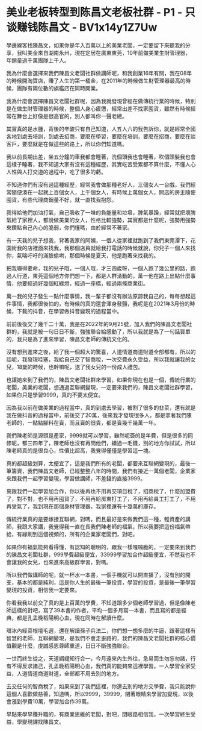 # 美业老板转型到陈昌文老板社群 - P1 - 只谈赚钱陈昌文 - BV1x14y1Z7Uw

學邊線客找陳昌文，如果你是年入百萬以上的美業老闆，一定要留下來聽我的分享，我叫美金來自湖南永州，現在定居在廣東東莞，10年前做美業生財管理器，年銷量過千萬團隊上千人。

我為什麼會選擇來我們陳昌文老闆社群做講師呢，和我創業16年有關，我在08年的時候開淘寶店，賺了人生的第一桶金，在2011年的時候做生財管理器最高的時候，團隊有兩位數的旗艦店在同時開業。

我為什麼會選擇陳昌文老闆社群呢，因為我就發現曾經在做傳統行業的時候，特別是在做生財管理器的時候，整個人身心疲憊，經常出差不找家囤貨，雖然有時候經常在舞台上好像是很高官的，別人都叫你一聲老總。

其實真的是水腫，背後的辛酸只有自己知道，人五人六的我告訴你，就是經常全國各地到處去培訓，到處去招商，要麼在學習，要麼在培訓，要麼在招商，要麼在談客戶，要麼就是在做這些的路上，所以你們知道嗎。

我以前長期出差，坐五分鐘的車我都會睡著，洗個頭我也會睡著，吹個頭髮我也會這樣子睡著，我不知道大家有沒有這種經歷，其實吃苦受累都不算什麼，不懂人心人性與人打交道的過程中，吃了很多的虧。

不知道你們有沒有過這種經歷，經常我會做那種老好人，三個女人一台戲，我們經常隨便湊在一起就上百個女人，上千個女人，有時候上萬個女人，開店的房主隨便囤貨，有些代理商銷量不好，就一直找我抱怨。

我得給他們加油打氣，自己吸收了一堆的負能量和垃圾，脾氣暴躁，經常就把壞脾氣給了家裡人，都說做美業的女人，性格比較強勢，其實都是什麼呢，強勢用強勢來鑽點自己內心的脆弱，你們懂嗎，由於經常不著家。

有一天我的兒子想我，背著我家的阿姨，一個人從家裡就跑到了我們東莞潭下，花園街我的店裡面來找我，我那個店員就給我打電話的時候就說，你兒子一個人來找你，氣喘吁吁的滿臉偷哄，那個時候是夏天，他是跑著來找我的。

把我嚇得要命，我的兒子哦，一個人哦，才三四歲呀，一個人跑了幾公里的路，跑過人行道，東莞這個地方你們想一下，都是人群湧動的，萬一他在路上出點什麼事情，他要經過好幾個紅綠燈，經過一座橋，經過兩條商業街。

萬一我的兒子發生一點什麼事情，我一輩子都沒有辦法原諒我自己的，每每想起這件事情，我都很後怕的，有時候的真的還會渾身發顫，我呢是在2021年3月份的時候，下載的抖音，在學習做抖音變現的過程當中。

前前後後交了幾千二十萬，我是在2022年的9月25號，加入我們的陳昌文老闆社群的，我就是被一句日日不斷，強強聯合給感動了，所以我就是為了一句話買單的，我只是為了進來學習，陳昌文老師的傳統文化的。

沒有想到進來之後，給了我一個超大的驚喜，人道情道商道財道全部都有，所以的話呢，我發現哇塞，我給自己交了智商稅，一次交費永久受益，所以我就讓我的女兒，18歲的時候，也幹嘛呢，送了我女兒的一份成人禮包。

也讓她來到了我們的，陳昌文老闆社群來學習，如果你現在也是一個，傳統行業的老闆，美業的老闆，想通過互聯網變現，一定要來我們的，陳昌文老闆社群學習，如果你只是學習9999，真的不要太便宜。

因為我以前在做美業的過程當中，真的到處去學習，被割了很多的韭菜，還有就是我在做抖音的過程當中，前後交了20萬，後來我才發現很多人，都是拿著我們陳老師的，一點點腳料在賣，而且賣的很貴，都是賣幾千幾萬一年。

我們陳老師是源頭是產家，9999就可以學習，雖然呢簽的是年費，但是很多的同修呢，都三四年了，陳老師也沒有再問他們，續過一毛錢，別的地方你試試，所以陳老師真的是很良心，性價比超高，我覺得僅僅是學習這一塊。

真的都超級划算，太便宜了，這是我們所有的老闆，都要來互聯網變現的，最後一筆籌資，我們陳昌文老師，已經整整八年的時間，我們有接近一萬個老闆，企業家來跟我們一起學習變現，學習做講師，不差錢的直接3999。

來跟我們一起學習加合作，你以後再也不用再交項目稅了，招商稅了，什麼加盟費了，對不對，也不用再囤貨了，不用再給房東打工了，不用再給員工打工了，不用再受氣了，我到現在那個身材管理器，我家裡還有十幾萬的庫存。

傳統行業真的是要嫁接互聯網，對嗎，而且最好是來做我們這一種，輕資產的講師，我跟大家講，我覺得我一直在長我們陳老師的福氣，所以我要把這份福氣帶給，有緣刷到這個視頻的，所有的企業家老闆們，對吧。

如果你有福氣能夠看得懂，有認知的聰明的，跟我一樣嘎嘣脆的，一定要來到我們的陳昌文老闆社群，999學費超級便宜，33999學習加合作超級便宜，不然我也不會讓我的女兒，也來進來高級群學習，對嗎。

所以我們做講師的呢，就一杯水一本書，一個手機就可以開直播了，沒有別的開支，基本的都是純利，這是你人生的最後一筆投資，學習的投資，是最後一筆學習變現的投資，相信我一定要來。

你看我我以前交了真的是上百萬的學費，不知道跟多少個老師學習過，但是像陳老師這樣的對吧，寫了39本書的作者，平均一個多月寫一本書，而且寫的都是經典，都是孔孟晚稻陽明心血，現在同時在解讀什麼。

環冰內經菜根壇毛選，還在解讀孫子兵法二，你們想一想多麼的牛逼，跟著這樣有智慧的老師，互聯網變現，是我們不會走歪路的，我們的陳昌文老闆社群的核心價值觀是什麼，虔誠感恩尊師重道，日日不斷強強聯合。

一世而終生從之，天道綢繾知行合一，今月遠來內生外往，急易而生勿忘勿諸，行有不得反求諸己，孔孟晚稻陽明心血，我們真的能夠來這裡學習，一人學習全家受益，人道情道商道財道，全部都不用去別的地方。

去交任何的智商稅了，如果來到了我們這裡，你還去別的地方交學費，我只能說你這個人喜歡做慈善，知道嗎，所以9999，39999，閉著眼睛來學習加變現，以後會漲到學費10萬，學習加合作39萬。

早點來學早賺升職的，有商業思維的老闆，對吧，閉眼路相信我，一次學習終生受益，學變現課找陳昌文。